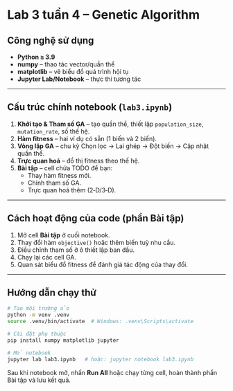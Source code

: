 # Lab 3 tuần 4 – Genetic Algorithm

## Công nghệ sử dụng

- **Python ≥ 3.9**
- **numpy** – thao tác vector/quần thể
- **matplotlib** – vẽ biểu đồ quá trình hội tụ
- **Jupyter Lab/Notebook** – thực thi tương tác

---

## Cấu trúc chính notebook (`lab3.ipynb`)

1. **Khởi tạo & Tham số GA** – tạo quần thể, thiết lập `population_size`, `mutation_rate`, số thế hệ.
2. **Hàm fitness** – hai ví dụ có sẵn (1 biến và 2 biến).
3. **Vòng lặp GA** – chu kỳ Chọn lọc → Lai ghép → Đột biến → Cập nhật quần thể.
4. **Trực quan hoá** – đồ thị fitness theo thế hệ.
5. **Bài tập** – cell chứa TODO để bạn:
   - Thay hàm fitness mới.
   - Chỉnh tham số GA.
   - Trực quan hoá thêm (2‑D/3‑D).

---

## Cách hoạt động của code (phần Bài tập)

1. Mở cell **Bài tập** ở cuối notebook.
2. Thay đổi hàm `objective()` hoặc thêm biến tuỳ nhu cầu.
3. Điều chỉnh tham số ở ô thiết lập ban đầu.
4. Chạy lại các cell GA.
5. Quan sát biểu đồ fitness để đánh giá tác động của thay đổi.

---

## Hướng dẫn chạy thử

```bash
# Tạo môi trường ảo
python -m venv .venv
source .venv/bin/activate  # Windows: .venv\Scripts\activate

# Cài đặt phụ thuộc
pip install numpy matplotlib jupyter

# Mở notebook
jupyter lab lab3.ipynb   # hoặc: jupyter notebook lab3.ipynb
```

Sau khi notebook mở, nhấn **Run All** hoặc chạy từng cell, hoàn thành phần Bài tập và lưu kết quả.
